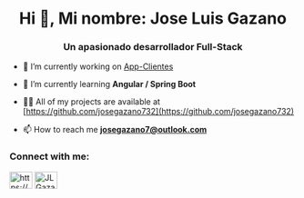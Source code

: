 <h1 align="center">Hi 👋, Mi nombre: Jose Luis Gazano</h1>
<h3 align="center">Un apasionado desarrollador Full-Stack</h3>

- 🔭 I’m currently working on [App-Clientes](https://github.com/josegazano732/SpringEdu-Proyecto)

- 🌱 I’m currently learning **Angular / Spring Boot**

- 👨‍💻 All of my projects are available at [https://github.com/josegazano732](https://github.com/josegazano732)

- 📫 How to reach me **josegazano7@outlook.com**

<h3 align="left">Connect with me:</h3>
<p align="left">
<a href="https://linkedin.com/in/https://www.linkedin.com/in/jos%c3%a9-luis-gazano-897488213/" target="blank"><img align="center" src="https://raw.githubusercontent.com/rahuldkjain/github-profile-readme-generator/master/src/images/icons/Social/linked-in-alt.svg" alt="https://www.linkedin.com/in/jos%c3%a9-luis-gazano-897488213/" height="30" width="40" /></a>
<a href="https://discord.gg/JLGazano#8524" target="blank"><img align="center" src="https://raw.githubusercontent.com/rahuldkjain/github-profile-readme-generator/master/src/images/icons/Social/discord.svg" alt="JLGazano#8524" height="30" width="40" /></a>
</p>
